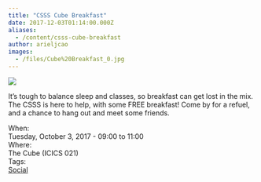 ```yaml
---
title: "CSSS Cube Breakfast"
date: 2017-12-03T01:14:00.000Z
aliases:
  - /content/csss-cube-breakfast
author: arieljcao
images:
  - /files/Cube%20Breakfast_0.jpg
---
```


<div class="field field-name-body field-type-text-with-summary field-label-hidden"><div class="field-items"><div class="field-item even"><p><img src="https://ubccsss.org/files/Cube%20Breakfast_0.jpg" style="max-width: 100%"></p>

<p>It&#x2019;s tough to balance sleep and classes, so breakfast can get lost in the mix. The CSSS is here to help, with some FREE breakfast! Come by for a refuel, and a chance to hang out and meet some friends.</p>
</div></div></div><div class="field field-name-field-dates field-type-datetime field-label-above"><div class="field-label">When:&#xA0;</div><div class="field-items"><div class="field-item even"><span class="date-display-single">Tuesday, October 3, 2017 - <span class="date-display-range"><span class="date-display-start">09:00</span> to <span class="date-display-end">11:00</span></span></span></div></div></div><div class="field field-name-field-location field-type-text field-label-above"><div class="field-label">Where:&#xA0;</div><div class="field-items"><div class="field-item even">The Cube (ICICS 021)</div></div></div>    <footer>
    <div class="field field-name-field-tags field-type-taxonomy-term-reference field-label-above"><div class="field-label">Tags:&#xA0;</div><div class="field-items"><div class="field-item even"><a href="/social">Social</a></div></div></div>      </footer>
